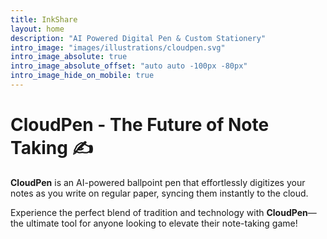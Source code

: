 ```yaml
---
title: InkShare
layout: home
description: "AI Powered Digital Pen & Custom Stationery"
intro_image: "images/illustrations/cloudpen.svg"
intro_image_absolute: true
intro_image_absolute_offset: "auto auto -100px -80px"
intro_image_hide_on_mobile: true
---
```


# CloudPen - The Future of Note Taking ✍️

**CloudPen** is an AI-powered ballpoint pen that effortlessly digitizes your notes as you write on regular paper, syncing them instantly to the cloud.

Experience the perfect blend of tradition and technology with **CloudPen**—the ultimate tool for anyone looking to elevate their note-taking game!
